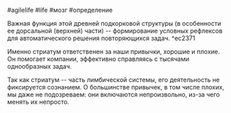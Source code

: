 #agilelife #life #мозг #определение 

Важная функция этой древней подкорковой структуры (в особенности ее дорсальной (верхней) части) -- формирование условных рефлексов для автоматического решения повторяющихся задач. ^ec2371

Именно стриатум ответственен за наши привычки, хорошие и плохие. Он помогает компании, эффективно справляясь с тысячами однообразных задач.

Так как стриатум -- часть лимбической системы, его деятельность не фиксируется сознанием. О большинстве привычек, в том числе плохих, мы даже не подозреваем: они включаются непроизвольно, из-за чего менять их непросто.